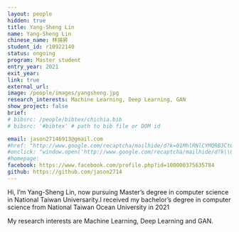 ```yaml
---
layout: people
hidden: true
title: Yang-Sheng Lin
name: Yang-Sheng Lin
chinese_name: 林揚昇
student_id: r10922140
status: ongoing
program: Master student
entry_year: 2021
exit_year:
link: true
external_url:
image: /people/images/yangsheng.jpg
research_interests: Machine Learning, Deep Learning, GAN
show_project: false
brief: 
# bibsrc: /people/bibtex/chichia.bib
# bibsrc: '#bibtex' # path to bib file or DOM id 

email: jason27146913@gmail.com
#href: "http://www.google.com/recaptcha/mailhide/d?k=01MhlRNlCYMQRB3CtGk9pPWQ==&amp;c=Seat9oiuZshm6ibK_MUDZilOr7fBybQahRY7P83oUwM="
#onclick: "window.open('http://www.google.com/recaptcha/mailhide/d?k\\07501MhlRNlCYMQRB3CtGk9pPWQ\\75\\75\\46c\\75Seat9oiuZshm6ibK_MUDZilOr7fBybQahRY7P83oUwM\\075', '', 'toolbar=0,scrollbars=0,location=0,statusbar=0,menubar=0,resizable=0,width=500,height=300'); return false;"
#homepage:
facebook: https://www.facebook.com/profile.php?id=100000375635784
github: https://github.com/jason2714
---
```


Hi, I’m Yang-Sheng Lin, now pursuing Master’s degree in computer science in National Taiwan Universarity.I received my bachelor’s degree in computer science from National Taiwan Ocean University in 2021

My research interests are Machine Learning, Deep Learning and GAN.